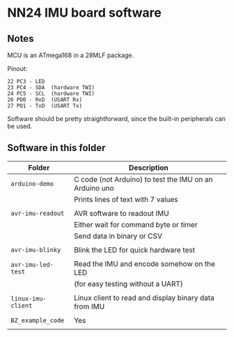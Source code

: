 # NN24 IMU board software

## Notes

MCU is an ATmega168 in a 28MLF package.

Pinout:

	22 PC3 - LED
    23 PC4 - SDA  (hardware TWI)
	24 PC5 - SCL  (hardware TWI)
	26 PD0 - RxD  (USART Rx)
	27 PD1 - TxD  (USART Tx)
	
Software should be pretty straightforward, since the built-in peripherals can be used.

## Software in this folder

| Folder             | Description                                            |
|--------------------|--------------------------------------------------------|
| `arduino-demo`     | C code (not Arduino) to test the IMU on an Arduino uno |
|                    | Prints lines of text with 7 values                     |
|                    |                                                        |
| `avr-imu-readout`  | AVR software to readout IMU                            |
|                    | Either wait for command byte or timer                  |
|                    | Send data in binary or CSV                             |
|                    |                                                        |
| `avr-imu-blinky`   | Blink the LED for quick hardware test                  |
|                    |                                                        |
| `avr-imu-led-test` | Read the IMU and encode somehow on the LED             |
|                    | (for easy testing without a UART)                      |
|                    |                                                        |
| `linux-imu-client` | Linux client to read and display binary data from IMU  |
|                    |                                                        |
| `BZ_example_code`  | Yes                                                    |
|                    |                                                        |
